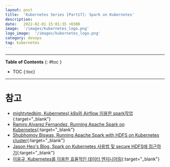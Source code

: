 ```yaml
---
layout: post
title:  'Kubernetes Series [Part17]: Spark on Kubernetes'
description: 
date:   2022-02-01 15:01:35 +0300
image:  '/images/kubernetes_logo.png'
logo_image:  '/images/kubernetes_logo.png'
category: devops
tag: kubernetes
---
```


---
**Table of Contents**
{: #toc }
*  TOC
{:toc}

---


# 참고

- [mightytedkim, Kubernetes) k8s와 Airflow 이용한 spark작업](https://mightytedkim.tistory.com/43){:target="_blank"}
- [Ramiro Alvarez Fernandez, Running Apache Spark on Kubernetes](https://medium.com/empathyco/running-apache-spark-on-kubernetes-2e64c73d0bb2){:target="_blank"}
- [Shubhomoy Biswas, Running Apache Spark with HDFS on Kubernetes cluster](https://medium.com/analytics-vidhya/running-apache-spark-with-hdfs-on-kubernetes-cluster-f98d05ac2f15){:target="_blank"}
- [Jason Heo's Blog, Spark on Kubernetes 사용법 및 secure HDFS에 접근하기](http://jason-heo.github.io/bigdata/2020/12/13/spark-on-kubernetes.html){:target="_blank"}
- [이웅규, Kubernetes를 이용한 효율적인 데이터 엔지니어링](https://deview.kr/data/deview/session/attach/1100_T3_%E1%84%8B%E1%85%B5%E1%84%8B%E1%85%AE%E1%86%BC%E1%84%80%E1%85%B2_Kubernetes%E1%84%85%E1%85%B3%E1%86%AF%20%E1%84%8B%E1%85%B5%E1%84%8B%E1%85%AD%E1%86%BC%E1%84%92%E1%85%A1%E1%86%AB%20%E1%84%92%E1%85%AD%E1%84%8B%E1%85%B2%E1%86%AF%E1%84%8C%E1%85%A5%E1%86%A8%E1%84%8B%E1%85%B5%E1%86%AB%20%E1%84%83%E1%85%A6%E1%84%8B%E1%85%B5%E1%84%90%E1%85%A5%20%E1%84%8B%E1%85%A6%E1%86%AB%E1%84%8C%E1%85%B5%E1%84%82%E1%85%B5%E1%84%8B%E1%85%A5%E1%84%85%E1%85%B5%E1%86%BC%20_Airflow%20on%20Kubernetes%20VS%20Airflow%20Kubernetes%20Executor_.pdf){:target="_blank"}